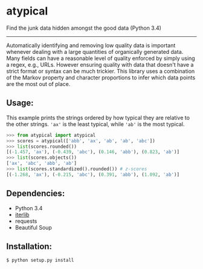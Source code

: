 atypical
========

Find the junk data hidden amongst the good data (Python 3.4)
- - - -

Automatically identifying and removing low quality data is important whenever
dealing with a large quantities of organically generated data. Many fields can
have a reasonable level of quality enforced by simply using a regex, e.g.,
URLs. However ensuring quality with data that doesn't have a strict format or
syntax can be much trickier. This library uses a combination of the Markov
property and character proportions to infer which data points are the most out
of place.

## Usage:
This example prints the strings ordered by how typical they are relative to the
other strings. `'ax'` is the least typical, while `'ab'` is the most typical.

```python
>>> from atypical import atypical
>>> scores = atypical(['abb', 'ax', 'ab', 'ab', 'abc'])
>>> list(scores.rounded())
[(-1.457, 'ax'), (-0.439, 'abc'), (0.146, 'abb'), (0.823, 'ab')]
>>> list(scores.objects())
['ax', 'abc', 'abb', 'ab']
>>> list(scores.standardized().rounded()) # z-scores
[(-1.268, 'ax'), (-0.215, 'abc'), (0.391, 'abb'), (1.092, 'ab')]
```

## Dependencies:
* Python 3.4
* [iterlib](https://github.com/rectangletangle/iterlib)
* requests
* Beautiful Soup

## Installation:
```bash
$ python setup.py install
```
